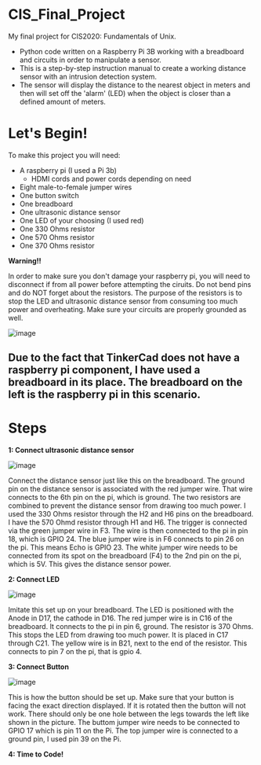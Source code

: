 # CIS_Final_Project
My final project for CIS2020: Fundamentals of Unix.

- Python code written on a Raspberry Pi 3B working with a breadboard and circuits in order to manipulate a sensor.
- This is a step-by-step instruction manual to create a working distance sensor with an intrusion detection system.
- The sensor will display the distance to the nearest object in meters and then will set off the 'alarm' (LED) when the object is closer than a defined amount of meters.

# Let's Begin!

  To make this project you will need:
  - A raspberry pi (I used a Pi 3b)
    - HDMI cords and power cords depending on need
  - Eight male-to-female jumper wires
  - One button switch
  - One breadboard
  - One ultrasonic distance sensor
  - One LED of your choosing (I used red)
  - One 330 Ohms resistor
  - One 570 Ohms resistor
  - One 370 Ohms resistor

**Warning!!** 

In order to make sure you don't damage your raspberry pi, you will need to disconnect if from all power before attempting the ciruits. Do not bend pins and do NOT forget about the resistors. The purpose of the resistors is to stop the LED and ultrasonic distance sensor from consuming too much power and overheating. Make sure your circuits are properly grounded as well.

![image](https://github.com/user-attachments/assets/d3f49746-357b-4710-9319-f7c58a4678df)

## Due to the fact that TinkerCad does not have a raspberry pi component, I have used a breadboard in its place. The breadboard on the left is the raspberry pi in this scenario.

# Steps

**1: Connect ultrasonic distance sensor**

![image](https://github.com/user-attachments/assets/87395e36-3438-4514-a80e-0f3998c8b786)

Connect the distance sensor just like this on the breadboard. The ground pin on the distance sensor is associated with the red jumper wire. That wire connects to the 6th pin on the pi, which is ground. 
The two resistors are combined to prevent the distance sensor from drawing too much power. I used the 330 Ohms resistor through the H2 and H6 pins on the breadboard. I have the 570 Ohmd resistor through H1 and H6. 
The trigger is connected via the green jumper wire in F3. The wire is then connected to the pi in pin 18, which is GPIO 24. 
The blue jumper wire is in F6 connects to pin 26 on the pi. This means Echo is GPIO 23. 
The white jumper wire needs to be connected from its spot on the breadboard (F4) to the 2nd pin on the pi, which is 5V. This gives the distance sensor power. 

**2: Connect LED**

![image](https://github.com/user-attachments/assets/040b6897-1aca-4a08-b620-fe5f465a1c14)

Imitate this set up on your breadboard. The LED is positioned with the Anode in D17, the cathode in D16. 
The red jumper wire is in C16 of the breadboard. It connects to the pi in pin 6, ground. 
The resistor is 370 Ohms. This stops the LED from drawing too much power. It is placed in C17 through C21.
The yellow wire is in B21, next to the end of the resistor. This connects to pin 7 on the pi, that is gpio 4.

**3: Connect Button**

![image](https://github.com/user-attachments/assets/32969208-21ff-4a5a-a756-e47864def5f3)

This is how the button should be set up. Make sure that your button is facing the exact direction displayed. If it is rotated then the button will not work. There should only be one hole between the legs towards the left like shown in the picture. The buttom jumper wire needs to be connected to GPIO 17 which is pin 11 on the Pi. The top jumper wire is connected to a ground pin, I used pin 39 on the Pi.

**4: Time to Code!** 












